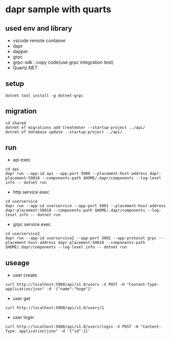 # dapr sample with quarts

## used env and library

* vscode remote container
* dapr
* dapper
* grpc
* grpc-sdk : copy code(use grpc integration test)
* Quartz.NET

## setup

```
dotnet tool install -g dotnet-grpc
```

## migration

```
cd shared
dotnet ef migrations add CreateUser --startup-project ../api/
dotnet ef database update --startup-project ../api/
```

## run

* api exec

```
cd api
dapr run --app-id api --app-port 5000 --placement-host-address dapr-placement:50010 --components-path $HOME/.dapr/components --log-level info -- dotnet run
```

* http service exec

```
cd userservice
dapr run --app-id userservice --app-port 5001 --placement-host-address dapr-placement:50010 --components-path $HOME/.dapr/components --log-level info -- dotnet run
```

* grpc service exec

```
cd userservice2
dapr run --app-id userservice2 --app-port 5002 --app-protocol grpc --placement-host-address dapr-placement:50010 --components-path $HOME/.dapr/components --log-level info -- dotnet run
```

## useage

* user create

```
curl http://localhost:5000/api/v1.0/users -X POST -H "Content-Type: application/json" -d '{"name":"hoge"}'
```

* user get

```
curl http://localhost:5000/api/v1.0/users/1
```

* user login

```
curl http://localhost:5000/api/v1.0/users/login -X POST -H "Content-Type: application/json" -d '{"id":1}'
```